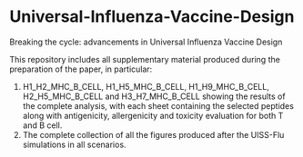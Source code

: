 # Universal-Influenza-Vaccine-Design
Breaking the cycle: advancements in Universal Influenza Vaccine Design 

This repository includes all supplementary material produced during the preparation of the paper, in particular:
1. H1_H2_MHC_B_CELL, H1_H5_MHC_B_CELL, H1_H9_MHC_B_CELL, H2_H5_MHC_B_CELL and H3_H7_MHC_B_CELL showing the results of the complete analysis, with each sheet containing the selected peptides along with antigenicity, allergenicity and toxicity evaluation for both T and B cell.
2. The complete collection of all the figures produced after the UISS-Flu simulations in all scenarios. 

